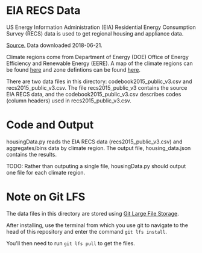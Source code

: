 # EIA RECS Data
US Energy Information Administration (EIA) Residential Energy Consumption Survey (RECS) data is used to get regional housing and appliance data.

[Source.](https://www.eia.gov/consumption/residential/data/2015/ "EIA 2015 RECS Survey Data") Data downloaded 2018-06-21.

Climate regions come from Department of Energy (DOE) Office of Energy Efficiency and Renewable Energy (EERE). A map of the climate regions can be found [here](https://www.energy.gov/eere/buildings/building-america-climate-specific-guidance) and zone defintions can be found [here](https://www.energy.gov/eere/buildings/climate-zones).

There are two data files in this directory: codebook2015_public_v3.csv and recs2015_public_v3.csv. The file recs2015_public_v3 contains the source EIA RECS data, and the codebook2015_public_v3.csv describes codes (column headers) used in recs2015_public_v3.csv.

# Code and Output
housingData.py reads the EIA RECS data (recs2015_public_v3.csv) and aggregates/bins data by climate region. The output file, housing_data.json contains the results.

TODO: Rather than outputing a single file, housingData.py should output one file for each climate region.

# Note on Git LFS
The data files in this directory are stored using [Git Large File Storage](https://git-lfs.github.com/).

After installing, use the terminal from which you use git to navigate to the head of this repository and enter the command `git lfs install`.

You'll then need to run `git lfs pull` to get the files.